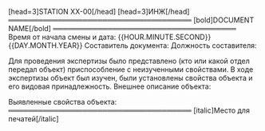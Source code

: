[head=3]STATION XX-00[/head]
[head=3]ИНЖ[/head]
═════════════════════════════════════
[bold]DOCUMENT NAME[/bold]
═════════════════════════════════════
Время от начала смены и дата: {{HOUR.MINUTE.SECOND}} {{DAY.MONTH.YEAR}}
Составитель документа:
Должность составителя:

Для проведения экспертизы было представлено (кто или какой отдел передал объект) приспособление с неизученными свойствами. В ходе экспертизы объект был изучен, были установлены свойства объекта и его видовая принадлежность.
Внешнее описание объекта:

Выявленные свойства объекта:
═════════════════════════════════════
[italic]Место для печатей[/italic]
